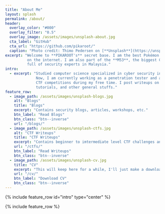 ```yaml
---
title: "About Me"
layout: splash
permalink: /about/
header:
  overlay_color: "#000"
  overlay_filter: "0.5"
  overlay_image: /assets/images/unsplash-about.jpg
  cta_label: "GitHub"
  cta_url: "https://github.com/pikaroot/"
  caption: "Photo credit: Thimo Pedersen on [**Unsplash**](https://unsplash.com)"
excerpt: "Welcome to **PIKAROOT's** secret base. I am the best Pokémon you can find 
          on the internet. I am also part of the **M53**, the biggest CTF community 
          full of security experts in Malaysia."
intro:
  - excerpt: "Studied computer science specialized in cyber security in the past history.
              Now, I am currently working as a penetration tester and actively participating
              CTF competitions during my free time. I post writeups on CTF challenges, blogs,
              tutorials, and other general stuffs."
feature_row:
  - image_path: /assets/images/unsplash-blogs.jpg
    alt: "Blogs"
    title: "Blogs"
    excerpt: "Contains security blogs, articles, workshops, etc."
    btn_label: "Read Blogs"
    btn_class: "btn--inverse"
    url: "/blogs/"
  - image_path: /assets/images/unsplash-ctfs.jpg
    alt: "CTF Writeups"
    title: "CTF Writeups"
    excerpt: "Contains beginner to imtermediate level CTF challenges and solutions."
    url: "/ctfs/"
    btn_label: "Read Writeups"
    btn_class: "btn--inverse"
  - image_path: /assets/images/unsplash-cv.jpg
    title: "CV"
    excerpt: "This will keep here for a while, I'll just make a download button temporarily."
    url: "/cv/"
    btn_label: "Download CV"
    btn_class: "btn--inverse"
---
```


{% include feature_row id="intro" type="center" %}

{% include feature_row %}
